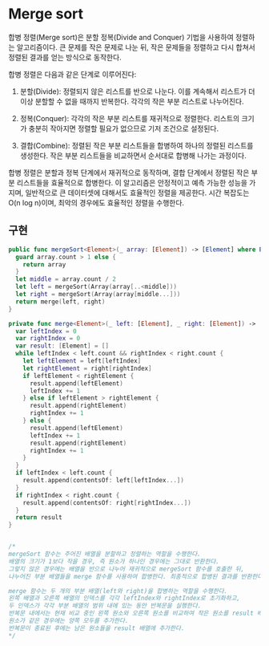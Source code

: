 # Merge sort

합병 정렬(Merge sort)은 분할 정복(Divide and Conquer) 기법을 사용하여 정렬하는 알고리즘이다. 큰 문제를 작은 문제로 나눈 뒤, 작은 문제들을 정렬하고 다시 합쳐서 정렬된 결과를 얻는 방식으로 동작한다.

합병 정렬은 다음과 같은 단계로 이루어진다:

1. 분할(Divide): 정렬되지 않은 리스트를 반으로 나눈다. 이를 계속해서 리스트가 더 이상 분할할 수 없을 때까지 반복한다. 각각의 작은 부분 리스트로 나누어진다.

2. 정복(Conquer): 각각의 작은 부분 리스트를 재귀적으로 정렬한다. 리스트의 크기가 충분히 작아지면 정렬할 필요가 없으므로 기저 조건으로 설정된다.

3. 결합(Combine): 정렬된 작은 부분 리스트들을 합병하여 하나의 정렬된 리스트를 생성한다. 작은 부분 리스트들을 비교하면서 순서대로 합병해 나가는 과정이다.

합병 정렬은 분할과 정복 단계에서 재귀적으로 동작하며, 결합 단계에서 정렬된 작은 부분 리스트들을 효율적으로 합병한다. 이 알고리즘은 안정적이고 예측 가능한 성능을 가지며, 일반적으로 큰 데이터셋에 대해서도 효율적인 정렬을 제공한다. 시간 복잡도는 O(n log n)이며, 최악의 경우에도 효율적인 정렬을 수행한다.

## 구현

```swift
public func mergeSort<Element>(_ array: [Element]) -> [Element] where Element: Comparable {
  guard array.count > 1 else {
    return array
  }
  let middle = array.count / 2
  let left = mergeSort(Array(array[..<middle]))
  let right = mergeSort(Array(array[middle...]))
  return merge(left, right)
}

private func merge<Element>(_ left: [Element], _ right: [Element]) -> [Element] where Element: Comparable {
  var leftIndex = 0
  var rightIndex = 0
  var result: [Element] = []
  while leftIndex < left.count && rightIndex < right.count {
    let leftElement = left[leftIndex]
    let rightElement = right[rightIndex]
    if leftElement < rightElement {
      result.append(leftElement)
      leftIndex += 1
    } else if leftElement > rightElement {
      result.append(rightElement)
      rightIndex += 1
    } else {
      result.append(leftElement)
      leftIndex += 1
      result.append(rightElement)
      rightIndex += 1
    }
  }
  if leftIndex < left.count {
    result.append(contentsOf: left[leftIndex...])
  }
  if rightIndex < right.count {
    result.append(contentsOf: right[rightIndex...])
  }
  return result
}


/*
mergeSort 함수는 주어진 배열을 분할하고 정렬하는 역할을 수행한다. 
배열의 크기가 1보다 작을 경우, 즉 원소가 하나인 경우에는 그대로 반환한다. 
그렇지 않은 경우에는 배열을 반으로 나누어 재귀적으로 mergeSort 함수를 호출한 뒤, 
나누어진 부분 배열들을 merge 함수를 사용하여 합병한다. 최종적으로 합병된 결과를 반환한다.

merge 함수는 두 개의 부분 배열(left와 right)을 합병하는 역할을 수행한다. 
왼쪽 배열과 오른쪽 배열의 인덱스를 각각 leftIndex와 rightIndex로 초기화하고,
두 인덱스가 각각 부분 배열의 범위 내에 있는 동안 반복문을 실행한다. 
반복문 내에서는 현재 비교 중인 왼쪽 원소와 오른쪽 원소를 비교하여 작은 원소를 result 배열에 추가한다. 
원소가 같은 경우에는 양쪽 모두를 추가한다. 
반복문이 종료된 후에는 남은 원소들을 result 배열에 추가한다.
*/
```
